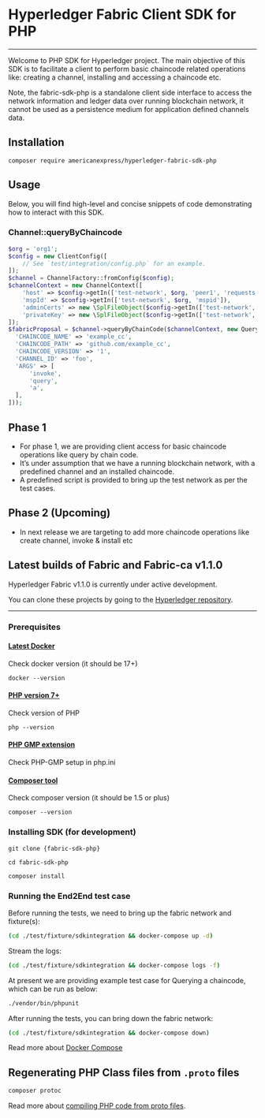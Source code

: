 # Hyperledger Fabric Client SDK for PHP
- - - - - - - - 

Welcome to PHP SDK for Hyperledger project. The main objective of this SDK is to facilitate a client to perform basic chaincode related operations like: creating a channel, installing and accessing a chaincode etc.

Note, the fabric-sdk-php is a standalone client side interface to access the network information and ledger data over running blockchain network, it cannot be used as a persistence medium for application defined channels data.

## Installation
```
composer require americanexpress/hyperledger-fabric-sdk-php
```

## Usage

Below, you will find high-level and concise snippets of code demonstrating how to interact with this SDK.

### Channel::queryByChaincode
```php
$org = 'org1';
$config = new ClientConfig([
    // See `test/integration/config.php` for an example.
]);
$channel = ChannelFactory::fromConfig($config);
$channelContext = new ChannelContext([
    'host' => $config->getIn(['test-network', $org, 'peer1', 'requests']),
    'mspId' => $config->getIn(['test-network', $org, 'mspid']),
    'adminCerts' => new \SplFileObject($config->getIn(['test-network', $org, 'admin_certs'])),
    'privateKey' => new \SplFileObject($config->getIn(['test-network', $org, 'private_key'])),
]);
$fabricProposal = $channel->queryByChainCode($channelContext, new QueryParams([
  'CHAINCODE_NAME' => 'example_cc',
  'CHAINCODE_PATH' => 'github.com/example_cc',
  'CHAINCODE_VERSION' => '1',
  'CHANNEL_ID' => 'foo',
  'ARGS' => [
      'invoke',
      'query',
      'a',
  ],
]));
```

## Phase 1

* For phase 1, we are providing client access for basic chaincode operations like query by chain code.
* It’s under assumption that we have a running blockchain network, with a predefined channel and an installed chaincode.
* A predefined script is provided to bring up the test network as per the test cases.



## Phase 2 (Upcoming)

* In next release we are targeting to add more chaincode operations like create channel, invoke & install etc


## Latest builds of Fabric and Fabric-ca v1.1.0

Hyperledger Fabric v1.1.0 is currently under active development.

You can clone these projects by going to the [Hyperledger repository](https://gerrit.hyperledger.org/r/#/admin/projects/).






- - - - - - -

### Prerequisites ###

#### [Latest Docker](https://docs.docker.com/engine/installation)
Check docker version (it should be 17+)

`docker --version`


#### [PHP version 7+](http://php.net/manual/en/install.php)
Check version of PHP

`php --version`


#### [PHP GMP extension](http://php.net/manual/en/gmp.installation.php)
Check PHP-GMP setup in php.ini


#### [Composer tool](https://getcomposer.org/doc/00-intro.md)
Check composer version (it should be 1.5 or plus)

`composer --version`




### Installing SDK (for development)


`git clone {fabric-sdk-php}`

`cd fabric-sdk-php`

`composer install`




### Running the End2End test case


Before running the tests, we need to bring up the fabric network and fixture(s):
```bash
(cd ./test/fixture/sdkintegration && docker-compose up -d)
```

Stream the logs:
```bash
(cd ./test/fixture/sdkintegration && docker-compose logs -f)
```

At present we are providing example test case for Querying a chaincode, which can be run as below:
```bash
./vendor/bin/phpunit
```

After running the tests, you can bring down the fabric network:
```bash
(cd ./test/fixture/sdkintegration && docker-compose down)
```

Read more about [Docker Compose](https://docs.docker.com/compose/overview/)

## Regenerating PHP Class files from `.proto` files

```bash
composer protoc
```

Read more about [compiling PHP code from proto files](docs/compile-hyperledger-fabric-proto-files.md).